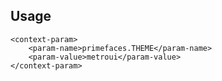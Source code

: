 ## Usage
    
    <context-param>
        <param-name>primefaces.THEME</param-name>
        <param-value>metroui</param-value>
    </context-param>
